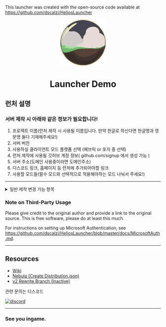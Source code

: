 

This launcher was created with the open-source code available at
https://github.com/dscalzi/HeliosLauncher


<p align="center"><img src="./app/assets/images/SealCircle.png" width="150px" height="150px" alt="aventium softworks"></p>

<h1 align="center">Launcher Demo</h1>

## 런처 설명

<h3>서버 제작 시 아래와 같은 정보가 필요합니다!</h3>

1. 프로젝트 이름(런처 제작 시 사용될 이름입니다. 만약 한글로 하신다면 한글명과 영문명 둘다 기재해주세요!)
2. 서버 버전
3. 사용하실 클라이언트 모드 플랫폼 선택 (페브릭 or 포지 중 선택)
4. 런처 제작에 사용될 깃허브 계정 정보( github.com/signup 에서 생성 가능 )
5. 서버 주소(도메인 사용중이라면 도메인주소)
6. 디스코드 링크, 홈페이지 등 런처에 추가되어야할 링크
7. 사용할 모드들(필수 모드와 선택적으로 적용해야하는 모드 나눠서 주세요!)


---

<details>
<summary>일반 제작 변경 가능 항목</summary>
<div markdown="1">       


> [!NOTE]
> 서버 메인 로고 이미지, 백그라운드 배경, 서버 아이콘, 런처 exe 아이콘, 런처 로딩 화면

###### 아래의 샘플은 준우 공방의 아림 셀러님께서 제작하신 샘플입니다.
<p align="center"><img src="https://github.com/BabyBear7/launcher-demo/raw/main/img/launcher%20sample1.png" alt="gh actions">
<p align="center"><img src="https://github.com/BabyBear7/launcher-demo/raw/main/img/launcher%20sample2.png" alt="gh actions">
<p align="center"><img src="https://github.com/BabyBear7/launcher-demo/raw/main/img/launcher%20loading.gif" alt="gh actions">


</div>
</details>





### Note on Third-Party Usage

Please give credit to the original author and provide a link to the original source. This is free software, please do at least this much.

For instructions on setting up Microsoft Authentication, see https://github.com/dscalzi/HeliosLauncher/blob/master/docs/MicrosoftAuth.md.

---

## Resources

* [Wiki][wiki]
* [Nebula (Create Distribution.json)][nebula]
* [v2 Rewrite Branch (Inactive)][v2branch]

관련 문의는 디스코드

[![discord](https://discordapp.com/api/guilds/1249255497471758386/embed.png?style=banner3)][discord]

---

### See you ingame.


[nodejs]: https://nodejs.org/en/ 'Node.js'
[vscode]: https://code.visualstudio.com/ 'Visual Studio Code'
[mainprocess]: https://electronjs.org/docs/tutorial/application-architecture#main-and-renderer-processes 'Main Process'
[rendererprocess]: https://electronjs.org/docs/tutorial/application-architecture#main-and-renderer-processes 'Renderer Process'
[chromedebugger]: https://marketplace.visualstudio.com/items?itemName=msjsdiag.debugger-for-chrome 'Debugger for Chrome'
[discord]: https://discord.gg/92Jb3BBgyj 'Discord'
[wiki]: https://github.com/dscalzi/HeliosLauncher/wiki 'wiki'
[nebula]: https://github.com/dscalzi/Nebula 'dscalzi/Nebula'
[v2branch]: https://github.com/dscalzi/HeliosLauncher/tree/ts-refactor 'v2 branch'
